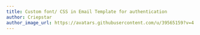 ```yaml
---
title: Custom font/ CSS in Email Template for authentication
author: Criepstar
author_image_url: https://avatars.githubusercontent.com/u/39565159?v=4
---
```

    